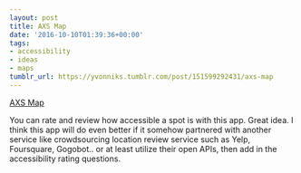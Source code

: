 ```yaml
---
layout: post
title: AXS Map
date: '2016-10-10T01:39:36+00:00'
tags:
- accessibility
- ideas
- maps
tumblr_url: https://yvonniks.tumblr.com/post/151599292431/axs-map
---
```

[AXS Map](https://www.axsmap.com/)  

You can rate and review how accessible a spot is with this app. Great idea. I think this app will do even better if it somehow partnered with another service like crowdsourcing location review service such as Yelp, Foursquare, Gogobot.. or at least utilize their open APIs, then add in the accessibility rating questions.&nbsp;
